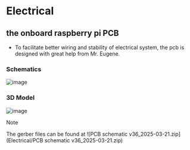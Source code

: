# Electrical

## the onboard raspberry pi PCB
- To facilitate better wiring and stability of electrical system, the pcb is designed with great help from Mr. Eugene.

### Schematics
![image](https://github.com/user-attachments/assets/fc26c7e2-d6d2-4aa7-8678-e5d6c1d73ada)

### 3D Model
![image](https://github.com/user-attachments/assets/a2e77d31-ac5e-45ef-9e9c-d4dd6226e882)

>[!Note]
>The gerber files can be found at ![PCB schematic v36_2025-03-21.zip](Electrical/PCB schematic v36_2025-03-21.zip)
